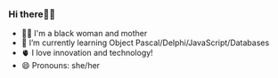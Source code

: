 ### Hi there👋🏾

- ✊🏾 I'm a black woman and mother
- 🌱 I’m currently learning Object Pascal/Delphi/JavaScript/Databases
- 🫀 I love innovation and technology!
- 😄 Pronouns: she/her

